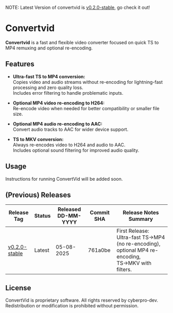 NOTE: Latest Version of convertvid is [v0.2.0-stable](https://github.com/cyberpro-dev/convertvid/releases/tag/v0.2.0), go check it out!
# Convertvid

**Convertvid** is a fast and flexible video converter focused on quick TS to MP4 remuxing and optional re-encoding.

## Features

- **Ultra-fast TS to MP4 conversion:**  
  Copies video and audio streams without re-encoding for lightning-fast processing and zero quality loss.  
  Includes error filtering to handle problematic inputs.

- **Optional MP4 video re-encoding to H264:**  
  Re-encode video when needed for better compatibility or smaller file size.

- **Optional MP4 audio re-encoding to AAC:**  
  Convert audio tracks to AAC for wider device support.

- **TS to MKV conversion:**  
  Always re-encodes video to H264 and audio to AAC.  
  Includes optional sound filtering for improved audio quality.

## Usage

Instructions for running ConvertVid will be added soon.

## (Previous) Releases

| Release Tag                                                                  | Status  | Released DD-MM-YYYY    | Commit SHA | Release Notes Summary                                                      |
|------------------------------------------------------------------------------|---------|--------------|------------|---------------------------------------------------------------------------|
| [v0.2.0-stable](https://github.com/cyberpro-dev/convertvid/releases/tag/v0.2.0) | Latest  | 05-08-2025  | 761a0be    | First Release: Ultra-fast TS→MP4 (no re-encoding), optional MP4 re-encoding, TS→MKV with filters. |

## License

ConvertVid is proprietary software. All rights reserved by cyberpro-dev. Redistribution or modification is prohibited without permission.
